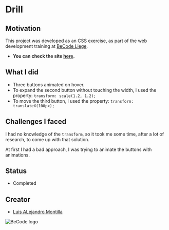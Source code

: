 # Drill



## Motivation

This project was developed as an CSS exercise, as part of the web development training at [BeCode Liege](https://github.com/becodeorg).

- **You can check the site [here](https://alejove.github.io/drill/).**

## What I did
- Three buttons animated on hover.
- To expand the second button without touching the width, I used the property: ```transform: scale(1.2, 1.2);```
- To move the third button, I used the property: ```transform: translateX(100px);```

## Challenges I faced
I had no knowledge of the ```transform```, so it took me some time, after a lot of research, to come up with that solution.

At first I had a bad approach, I was trying to animate the buttons with animations.


## Status
- Completed

## Creator

- [Luis ALejandro Montilla](https://github.com/AlejoVE)



![BeCode logo](https://avatars3.githubusercontent.com/u/26875751?s=200&v=4 "BeCode")